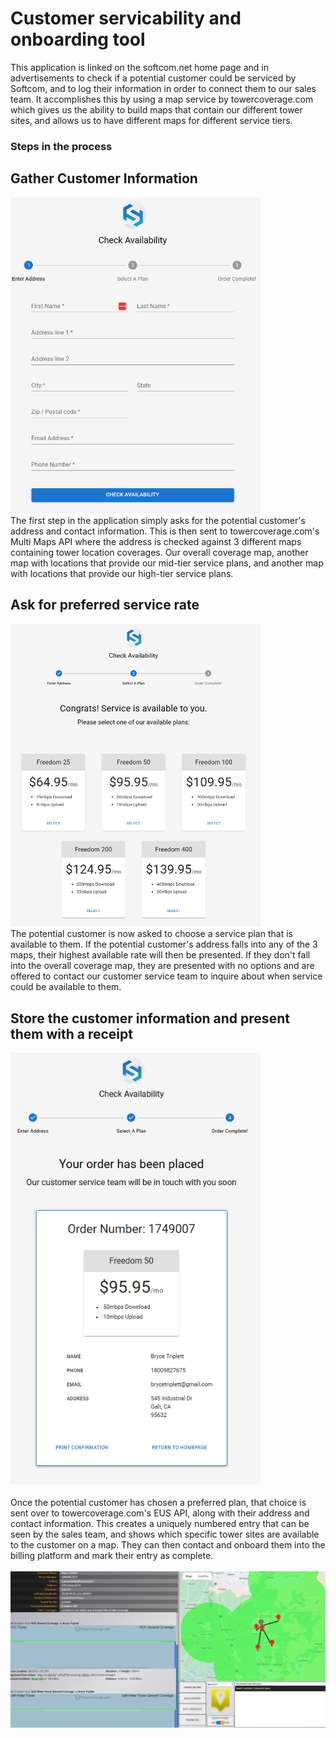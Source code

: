 # Customer servicability and onboarding tool
This application is linked on the softcom.net home page and in advertisements to check if a potential customer could be serviced by Softcom, and to log their information in order to connect them to our sales team. It accomplishes this by using a map service by towercoverage.com which gives us the ability to build maps that contain our different tower sites, and allows us to have different maps for different service tiers.

### Steps in the process

## Gather Customer Information
<img src="https://github.com/brycetriplett/softcom-service-availability/blob/main/github_pics/check_availability.png" alt="Alt text" width="400"></img><br>
The first step in the application simply asks for the potential customer's address and contact information. This is then sent to towercoverage.com's Multi Maps API where the address is checked against 3 different maps containing tower location coverages. Our overall coverage map, another map with locations that provide our mid-tier service plans, and another map with locations that provide our high-tier service plans.

## Ask for preferred service rate
<img src="https://github.com/brycetriplett/softcom-service-availability/blob/main/github_pics/present_options.png" alt="Alt text" width="400"></img><br>
The potential customer is now asked to choose a service plan that is available to them. If the potential customer's address falls into any of the 3 maps, their highest available rate will then be presented. If they don't fall into the overall coverage map, they are presented with no options and are offered to contact our customer service team to inquire about when service could be available to them.

## Store the customer information and present them with a receipt
<img src="https://github.com/brycetriplett/softcom-service-availability/blob/main/github_pics/present_order.png" alt="Alt text" width="400"></img><br><br>
Once the potential customer has chosen a preferred plan, that choice is sent over to towercoverage.com's EUS API, along with their address and contact information. This creates a uniquely numbered entry that can be seen by the sales team, and shows which specific tower sites are available to the customer on a map. They can then contact and onboard them into the billing platform and mark their entry as complete.<br><br>
<img src="https://github.com/brycetriplett/softcom-service-availability/blob/main/github_pics/towercoverage.png" alt="Alt text" width="1000"></img><br>
